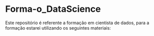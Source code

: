 # Forma-o_DataScience
Este repositório é referente a formação em cientista de dados, para a formação estarei utilizando os seguintes materiais: 

